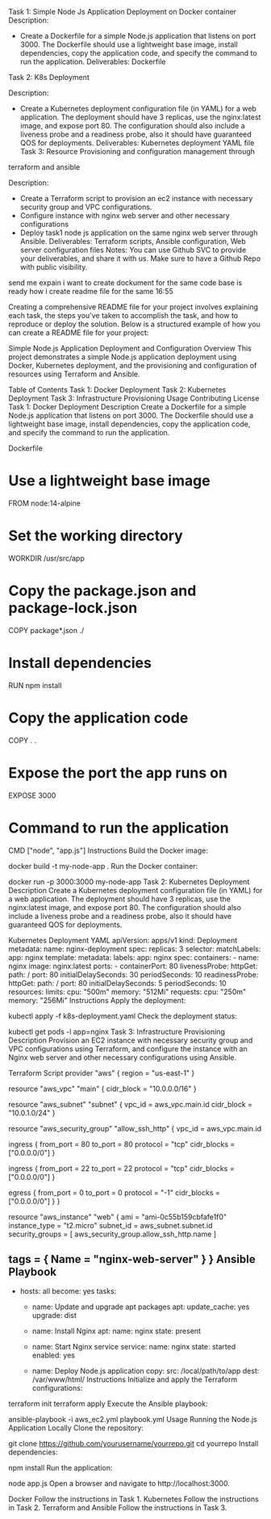 Task 1: Simple Node Js Application Deployment on Docker container
Description:
- Create a Dockerfile for a simple Node.js application that listens on port 3000. The
Dockerfile should use a lightweight base image, install dependencies, copy the
application code, and specify the command to run the application.
Deliverables: Dockerfile

Task 2: K8s Deployment

Description:
- Create a Kubernetes deployment configuration file (in YAML) for a web
application. The deployment should have 3 replicas, use the nginx:latest
image, and expose port 80. The configuration should also include a liveness
probe and a readiness probe, also it should have guaranteed QOS for
deployments.
Deliverables: Kubernetes deployment YAML file
Task 3: Resource Provisioning and configuration management through

terraform and ansible

Description:
- Create a Terraform script to provision an ec2 instance with necessary security
group and VPC configurations.
- Configure instance with nginx web server and other necessary configurations
- Deploy task1 node js application on the same nginx web server through
Ansible.
Deliverables: Terraform scripts, Ansible configuration, Web server configuration files
Notes: You can use Github SVC to provide your deliverables, and share it with us. Make
sure to have a Github Repo with public visibility.

send me expain i want to create dockument for the same code base is ready 
how i create readme file for the same
16:55

Creating a comprehensive README file for your project involves explaining each task, the steps you've taken to accomplish the task, and how to reproduce or deploy the solution. Below is a structured example of how you can create a README file for your project:

Simple Node.js Application Deployment and Configuration
Overview
This project demonstrates a simple Node.js application deployment using Docker, Kubernetes deployment, and the provisioning and configuration of resources using Terraform and Ansible.

Table of Contents
Task 1: Docker Deployment
Task 2: Kubernetes Deployment
Task 3: Infrastructure Provisioning
Usage
Contributing
License
Task 1: Docker Deployment
Description
Create a Dockerfile for a simple Node.js application that listens on port 3000. The Dockerfile should use a lightweight base image, install dependencies, copy the application code, and specify the command to run the application.

Dockerfile
# Use a lightweight base image
FROM node:14-alpine

# Set the working directory
WORKDIR /usr/src/app

# Copy the package.json and package-lock.json
COPY package*.json ./

# Install dependencies
RUN npm install

# Copy the application code
COPY . .

# Expose the port the app runs on
EXPOSE 3000

# Command to run the application
CMD ["node", "app.js"]
Instructions
Build the Docker image:

docker build -t my-node-app .
Run the Docker container:

docker run -p 3000:3000 my-node-app
Task 2: Kubernetes Deployment
Description
Create a Kubernetes deployment configuration file (in YAML) for a web application. The deployment should have 3 replicas, use the nginx:latest image, and expose port 80. The configuration should also include a liveness probe and a readiness probe, also it should have guaranteed QOS for deployments.

Kubernetes Deployment YAML
apiVersion: apps/v1
kind: Deployment
metadata:
  name: nginx-deployment
spec:
  replicas: 3
  selector:
    matchLabels:
      app: nginx
  template:
    metadata:
      labels:
        app: nginx
    spec:
      containers:
      - name: nginx
        image: nginx:latest
        ports:
        - containerPort: 80
        livenessProbe:
          httpGet:
            path: /
            port: 80
          initialDelaySeconds: 30
          periodSeconds: 10
        readinessProbe:
          httpGet:
            path: /
            port: 80
          initialDelaySeconds: 5
          periodSeconds: 10
        resources:
          limits:
            cpu: "500m"
            memory: "512Mi"
          requests:
            cpu: "250m"
            memory: "256Mi"
Instructions
Apply the deployment:

kubectl apply -f k8s-deployment.yaml
Check the deployment status:

kubectl get pods -l app=nginx
Task 3: Infrastructure Provisioning
Description
Provision an EC2 instance with necessary security group and VPC configurations using Terraform, and configure the instance with an Nginx web server and other necessary configurations using Ansible.

Terraform Script
provider "aws" {
  region = "us-east-1"
}

resource "aws_vpc" "main" {
  cidr_block = "10.0.0.0/16"
}

resource "aws_subnet" "subnet" {
  vpc_id     = aws_vpc.main.id
  cidr_block = "10.0.1.0/24"
}

resource "aws_security_group" "allow_ssh_http" {
  vpc_id = aws_vpc.main.id

  ingress {
    from_port   = 80
    to_port     = 80
    protocol    = "tcp"
    cidr_blocks = ["0.0.0.0/0"]
  }

  ingress {
    from_port   = 22
    to_port     = 22
    protocol    = "tcp"
    cidr_blocks = ["0.0.0.0/0"]
  }

  egress {
    from_port   = 0
    to_port     = 0
    protocol    = "-1"
    cidr_blocks = ["0.0.0.0/0"]
  }
}

resource "aws_instance" "web" {
  ami           = "ami-0c55b159cbfafe1f0"
  instance_type = "t2.micro"
  subnet_id     = aws_subnet.subnet.id
  security_groups = [
    aws_security_group.allow_ssh_http.name
  ]

  tags = {
    Name = "nginx-web-server"
  }
}
Ansible Playbook
---
- hosts: all
  become: yes
  tasks:
    - name: Update and upgrade apt packages
      apt:
        update_cache: yes
        upgrade: dist

    - name: Install Nginx
      apt:
        name: nginx
        state: present

    - name: Start Nginx service
      service:
        name: nginx
        state: started
        enabled: yes

    - name: Deploy Node.js application
      copy:
        src: /local/path/to/app
        dest: /var/www/html/
Instructions
Initialize and apply the Terraform configurations:

terraform init
terraform apply
Execute the Ansible playbook:

ansible-playbook -i aws_ec2.yml playbook.yml
Usage
Running the Node.js Application Locally
Clone the repository:

git clone https://github.com/yourusername/yourrepo.git
cd yourrepo
Install dependencies:

npm install
Run the application:

node app.js
Open a browser and navigate to http://localhost:3000.

Docker
Follow the instructions in Task 1.
Kubernetes
Follow the instructions in Task 2.
Terraform and Ansible
Follow the instructions in Task 3.
